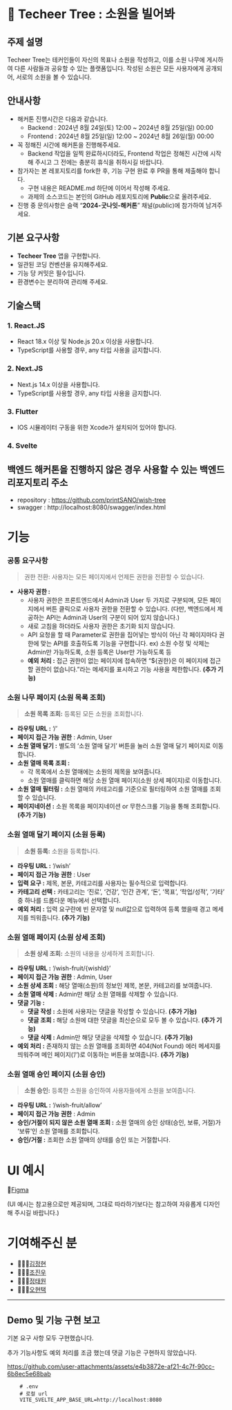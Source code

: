 # 🌳 Techeer Tree : 소원을 빌어봐

## 주제 설명

Techeer Tree는 테커인들이 자신의 목표나 소원을 작성하고, 이를 소원 나무에 게시하여 다른 사람들과 공유할 수 있는 플랫폼입니다. 작성된 소원은 모든 사용자에게 공개되어, 서로의 소원을 볼 수 있습니다.

## 안내사항

- 해커톤 진행시간은 다음과 같습니다.
  - Backend : 2024년 8월 24일(토) 12:00 ~ 2024년 8월 25일(일) 00:00
  - Frontend : 2024년 8월 25일(일) 12:00 ~ 2024년 8월 26일(월) 00:00
- 꼭 정해진 시간에 해커톤을 진행해주세요.
  - Backend 작업을 일찍 완료하시더라도, Frontend 작업은 정해진 시간에 시작해 주시고 그 전에는 충분히 휴식을 취하시길 바랍니다.
- 참가자는 본 레포지토리를 fork한 후, 기능 구현 완료 후 PR을 통해 제출해야 합니다.
  - 구현 내용은 README.md 하단에 이어서 작성해 주세요.
  - 과제의 소스코드는 본인의 GitHub 레포지토리에 **Public**으로 올려주세요.
- 진행 중 문의사항은 슬랙 “**2024-굿나잇-해커톤**” 채널(public)에 참가하여 남겨주세요.

## 기본 요구사항

- **Techeer Tree** 앱을 구현합니다.
- 일관된 코딩 컨벤션을 유지해주세요.
- 기능 당 커밋은 필수입니다.
- 환경변수는 분리하여 관리해 주세요.

## 기술스택

### 1. React.JS

- React 18.x 이상 및 Node.js 20.x 이상을 사용합니다.
- TypeScript를 사용할 경우, any 타입 사용을 금지합니다.

### 2. Next.JS

- Next.js 14.x 이상을 사용합니다.
- TypeScript를 사용할 경우, any 타입 사용을 금지합니다.

### 3. Flutter

- IOS 시뮬레이터 구동을 위한 Xcode가 설치되어 있어야 합니다.

### 4. Svelte

## 백엔드 해커톤을 진행하지 않은 경우 사용할 수 있는 백엔드 리포지토리 주소

- repository : https://github.com/printSANO/wish-tree
- swagger : http://localhost:8080/swagger/index.html

# 기능

### 공통 요구사항

> 권한 전환: 사용자는 모든 페이지에서 언제든 권한을 전환할 수 있습니다.

- **사용자 권한 :**
  - 사용자 권한은 프론트엔드에서 Admin과 User 두 가지로 구분되며, 모든 페이지에서 버튼 클릭으로 사용자 권한을 전환할 수 있습니다. (다만, 백엔드에서 제공하는 API는 Admin과 User의 구분이 되어 있지 않습니다.)
  - 새로 고침을 하더라도 사용자 권한은 초기화 되지 않습니다.
  - API 요청을 할 때 Parameter로 권한을 집어넣는 방식이 아닌 각 페이지마다 권한에 맞는 API를 호출하도록 기능을 구현합니다.
    ex) 소원 수정 및 삭제는 Admin만 가능하도록, 소원 등록은 User만 가능하도록 등
  - **예외 처리 :** 접근 권한이 없는 페이지에 접속하면 “${권한}은 이 페이지에 접근할 권한이 없습니다.”라는 메세지를 표시하고 기능 사용을 제한합니다. **(추가 기능)**

### 소원 나무 페이지 (소원 목록 조회)

> **소원 목록 조회:** 등록된 모든 소원을 조회합니다.

- **라우팅 URL :** ‘/’
- **페이지 접근 가능 권한** : Admin, User
- **소원 열매 달기 :** 별도의 ‘소원 열매 달기’ 버튼을 눌러 소원 열매 달기 페이지로 이동합니다.
- **소원 열매 목록 조회 :**
  - 각 목록에서 소원 열매에는 소원의 제목을 보여줍니다.
  - 소원 열매를 클릭하면 해당 소원 열매 페이지(소원 상세 페이지)로 이동합니다.
- **소원 열매 필터링 :** 소원 열매의 카테고리를 기준으로 필터링하여 소원 열매를 조회할 수 있습니다.
- **페이지네이션 :** 소원 목록을 페이지네이션 or 무한스크롤 기능을 통해 조회합니다. **(추가 기능)**

### 소원 열매 달기 페이지 (소원 등록)

> **소원 등록:** 소원을 등록합니다.

- **라우팅 URL :** ‘/wish’
- **페이지 접근 가능 권한** : User
- **입력 요구 :** 제목, 본문, 카테고리를 사용자는 필수적으로 입력합니다.
- **카테고리 선택 :** 카테고리는 ‘진로’, ‘건강’, ‘인간 관계’, ‘돈’, ‘목표’, ‘학업/성적’, ‘기타’ 중 하나를 드롭다운 메뉴에서 선택합니다.
- **예외 처리 :** 입력 요구란에 빈 문자열 및 null값으로 입력하여 등록 했을때 경고 메세지를 띄워줍니다. **(추가 기능)**

### 소원 열매 페이지 (소원 상세 조회)

> **소원 상세 조회:** 소원의 내용을 상세하게 조회합니다.

- **라우팅 URL :** ‘/wish-fruit/{wishId}’
- **페이지 접근 가능 권한** : Admin, User
- **소원 상세 조회 :** 해당 열매(소원)의 정보인 제목, 본문, 카테고리를 보여줍니다.
- **소원 열매 삭제 :** Admin만 해당 소원 열매를 삭제할 수 있습니다.
- **댓글 기능 :**
  - **댓글 작성 :** 소원에 사용자는 댓글을 작성할 수 있습니다. **(추가 기능)**
  - **댓글 조회 :** 해당 소원에 대한 댓글을 최신순으로 모두 볼 수 있습니다. **(추가 기능)**
  - **댓글 삭제 :** Admin만 해당 댓글을 삭제할 수 있습니다. **(추가 기능)**
- **예외 처리 :** 존재하지 않는 소원 열매를 조회하면 404(Not Found) 에러 메세지를 띄워주며 메인 페이지(’/’)로 이동하는 버튼을 보여줍니다. **(추가 기능)**

### 소원 열매 승인 페이지 (소원 승인)

> **소원 승인:** 등록한 소원을 승인하여 사용자들에게 소원을 보여줍니다.

- **라우팅 URL :** ‘/wish-fruit/allow’
- **페이지 접근 가능 권한** : Admin
- **승인/거절이 되지 않은 소원 열매 조회 :** 소원 열매의 승인 상태(승인, 보류, 거절)가 ‘보류’인 소원 열매를 조회합니다.
- **승인/거절 :** 조회한 소원 열매의 상태를 승인 또는 거절합니다.

# UI 예시

🎨[Figma](https://www.figma.com/design/y4nPreYtI8QTUO4la4y94A/Good-Night-3rd-Hackathon-Frontend?node-id=0-1&t=elt0ukmwQ9d6C2rv-1)

(UI 예시는 참고용으로만 제공되며, 그대로 따라하기보다는 참고하여 자유롭게 디자인해 주시길 바랍니다.)

# 기여해주신 분

- 👩🏻‍💻[김정현](https://github.com/kjeongh)
- 🧑🏻‍💻[조진우](https://github.com/jinoo0306)
- 👨🏻‍💻[정태원](https://github.com/teawon)
- 🧑🏻‍💻[오현택](https://github.com/HyunTaek5)

---

## Demo 및 기능 구현 보고

기본 요구 사항 모두 구현했습니다.

추가 기능사항도 예외 처리를 조금 했는데 댓글 기능은 구현하지 않았습니다.

https://github.com/user-attachments/assets/e4b3872e-af21-4c7f-90cc-6b8ec5e68bab

```
    # .env
    # 로컬 url
    VITE_SVELTE_APP_BASE_URL=http://localhost:8080
```
